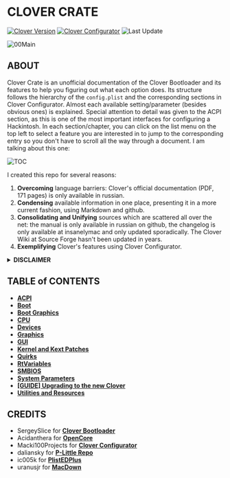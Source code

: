 # CLOVER CRATE
[![Clover Version](https://img.shields.io/badge/Clover-r5140.1-brightgreen.svg)](https://github.com/CloverHackyColor/CloverBootloader/releases)
[![Clover Configurator](https://img.shields.io/badge/Clover_Configurator-15.8.30-brightgreen.svg)](https://mackie100projects.altervista.org/download-clover-configurator/)
![Last Update](https://img.shields.io/badge/Last_Update_(yy/mm/dd):-21.10.12-informational.svg)

![00Main](https://user-images.githubusercontent.com/76865553/136703368-146cda4c-9a8b-4b5f-8d3e-0382f1ccd68f.jpg)

## ABOUT
Clover Crate is an unofficial documentation of the Clover Bootloader and its features to help you figuring out what each option does. Its structure follows the hierarchy of the `config.plist` and the corresponding sections in Clover Configurator. Almost each available setting/parameter (besides obvious ones) is explained. 
Special attention to detail was given to the ACPI section, as this is one of the most important interfaces for configuring a Hackintosh. In each section/chapter, you can click on the list menu on the top left to select a feature you are interested in to jump to the corresponding entry so you don't have to scroll all the way through a document. I am talking about this one: 

![TOC](https://user-images.githubusercontent.com/76865553/136510478-2bccd5ae-6cc6-4a98-8f8d-63c41de2d3b3.png)

I created this repo for several reasons:

1. **Overcoming** language barriers: Clover's official documentation (PDF, 171 pages) is only available in russian.
2. **Condensing** available information in one place, presenting it in a more current fashion, using Markdown and github.
3. **Consolidating and Unifying** sources which are scattered all over the net: the manual is only available in russian on github, the changelog is only available at insanelymac and only updated sporadically. The Clover Wiki at Source Forge hasn't been updated in years.
4. **Exemplifying** Clover's features using Clover Configurator. 

<details>
<summary><strong>DISCLAIMER</strong></summary>

| :warning: | THIS is NOT a Hackintosh Guide! |
|-----------|:--------------------------------|

  The information provided in this repository is primarily based on excerpts of the official russian documentation for Clover r5129 using AI-based translation tools (deepl, google and yandex translate). The translations were reviewed and redacted afterwards, so that they follow the rules of English grammar and spelling while preserving their meaning. Nevertheless, some facts may have been lost during the process of translation.
</details>

## TABLE of CONTENTS
- [**ACPI**](https://github.com/5T33Z0/Clover-Crate/tree/main/ACPI)
- [**Boot**](https://github.com/5T33Z0/Clover-Crate/tree/main/Boot)
- [**Boot Graphics**](https://github.com/5T33Z0/Clover-Crate/tree/main/Boot_Graphics)
- [**CPU**](https://github.com/5T33Z0/Clover-Crate/tree/main/CPU)
- [**Devices**](https://github.com/5T33Z0/Clover-Crate/blob/main/Devices)
- [**Graphics**](https://github.com/5T33Z0/Clover-Crate/tree/main/Graphics)
- [**GUI**](https://github.com/5T33Z0/Clover-Crate/tree/main/GUI)
- [**Kernel and Kext Patches**](https://github.com/5T33Z0/Clover-Crate/tree/main/Kernel_And_Kext_Patches)
- [**Quirks**](https://github.com/5T33Z0/Clover-Crate/tree/main/Quirks)
- [**RtVariables**](https://github.com/5T33Z0/Clover-Crate/tree/main/RtVariables)
- [**SMBIOS**](https://github.com/5T33Z0/Clover-Crate/tree/main/SMBIOS)
- [**System Parameters**](https://github.com/5T33Z0/Clover-Crate/tree/main/System_Parameters)
- [**[GUIDE] Upgrading to the new Clover**](https://github.com/5T33Z0/Clover-Crate/tree/main/Update_Clover)
- [**Utilities and Resources**](https://github.com/5T33Z0/Clover-Crate/tree/main/Utilities)

## CREDITS
- SergeySlice for [**Clover Bootloader**](https://github.com/CloverHackyColor/CloverBootloader)
- Acidanthera for [**OpenCore**](https://github.com/acidanthera/OpenCorePkg)
- Macki100Projects for [**Clover Configurator**](https://mackie100projects.altervista.org/download-clover-configurator/)
- daliansky for [**P-Little Repo**](https://github.com/daliansky/P-little)
- ic005k for [**PlistEDPlus**](https://github.com/ic005k/PlistEDPlus)
- uranusjr for [**MacDown**](https://macdown.uranusjr.com/)
